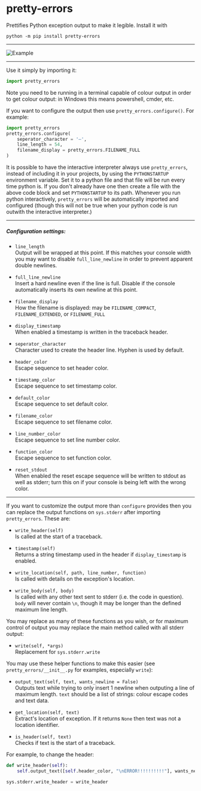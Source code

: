 # pretty-errors

Prettifies Python exception output to make it legible. Install it with
```
python -m pip install pretty-errors
```
---
![Example](https://i.imgur.com/0jpEqob.png)

---
Use it simply by importing it:
```python
import pretty_errors
```
Note you need to be running in a terminal capable of colour output in order to get colour output: in Windows
this means powershell, cmder, etc.

If you want to configure the output then use `pretty_errors.configure()`.  For example:
```python
import pretty_errors
pretty_errors.configure(
    seperator_character = '—',
    line_length = 54,
    filename_display = pretty_errors.FILENAME_FULL
)
```

It is possible to have the interactive interpreter always use `pretty_errors`, instead of including it in your projects, by using the `PYTHONSTARTUP` environment variable.  Set it to a python file and that file will be run every time python is.  If you don't already have one then create a file with the above code block and set `PYTHONSTARTUP` to its path.  Whenever you run python interactively, `pretty_errors` will be automatically imported and configured (though this will not be true when your python code is run outwith the interactive interpreter.)

---

##### Configuration settings:
* `line_length`<br>
Output will be wrapped at this point.  If this matches your console width you may want to disable `full_line_newline` in order to prevent apparent double newlines.

* `full_line_newline`<br>
Insert a hard newline even if the line is full.  Disable if the console automatically inserts its own newline at this point.

* `filename_display`<br>
How the filename is displayed: may be `FILENAME_COMPACT`, `FILENAME_EXTENDED`, or `FILENAME_FULL`

* `display_timestamp`<br>
When enabled a timestamp is written in the traceback header.

* `seperator_character`<br>
Character used to create the header line.  Hyphen is used by default.

* `header_color`<br>
Escape sequence to set header color.

* `timestamp_color`<br>
Escape sequence to set timestamp color.

* `default_color`<br> 
Escape sequence to set default color.

* `filename_color`<br>
Escape sequence to set filename color.

* `line_number_color`<br> 
Escape sequence to set line number color.

* `function_color`<br> 
Escape sequence to set function color.

* `reset_stdout`<br> 
When enabled the reset escape sequence will be written to stdout as well as stderr; turn this on if your console is being left with the wrong color.

---

If you want to customize the output more than `configure` provides then you can replace the output functions
on `sys.stderr` after importing `pretty_errors`.  These are:

* `write_header(self)`<br>
Is called at the start of a traceback.

* `timestamp(self)`<br>
Returns a string timestamp used in the header if `display_timestamp` is enabled.

* `write_location(self, path, line_number, function)`<br>
Is called with details on the exception's location.

* `write_body(self, body)`<br>
Is called with any other text sent to stderr (i.e. the code in question).  `body` will never contain `\n`, though
it may be longer than the defined maximum line length.


You may replace as many of these functions as you wish, or for maximum control of output you may replace the main
method called with all stderr output:

* `write(self, *args)`<br>
Replacement for `sys.stderr.write`


You may use these helper functions to make this easier (see `pretty_errors/__init__.py` for examples, especially `write`):


* `output_text(self, text, wants_newline = False)`<br>
Outputs text while trying to only insert 1 newline when outputing a line of maximum length.  `text` should be a
list of strings: colour escape codes and text data.

* `get_location(self, text)`<br>
Extract's location of exception.  If it returns `None` then text was not a location identifier.

* `is_header(self, text)`<br>
Checks if text is the start of a traceback.


For example, to change the header:
```python
def write_header(self):
    self.output_text([self.header_color, "\nERROR!!!!!!!!!!"], wants_newline = True)

sys.stderr.write_header = write_header
```
